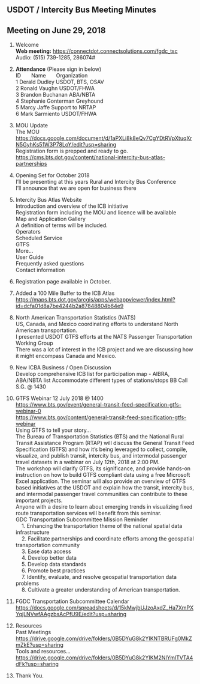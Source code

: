 
## USDOT / Intercity Bus Meeting Minutes   
## Meeting on June 29, 2018   

1. Welcome   
**Web meeting:**  https://connectdot.connectsolutions.com/fgdc_tsc   
Audio: (515) 739-1285, 286074#      

2. **Attendance** (Please sign in below)   
ID &nbsp; &nbsp; &nbsp; Name &nbsp; &nbsp; &nbsp; Organization     
1  Derald Dudley   USDOT, BTS, OSAV   
2  Ronald Vaughn   USDOT/FHWA  
3  Brandon Buchanan   ABA/NBTA  
4  Stephanie Gonterman   Greyhound  
5  Marcy Jaffe   Support to NRTAP  
6  Mark Sarmiento   USDOT/FHWA     

3. MOU Update  
The MOU  
https://docs.google.com/document/d/1aPXLi8k8eQv7CgYDtRVpXtuqXrN5GyhKs51W3P78LoY/edit?usp=sharing  
Registration form is prepped and ready to go.  
https://cms.bts.dot.gov/content/national-intercity-bus-atlas-partnerships  

4. Opening Set for October 2018  
I’ll be presenting at this years Rural and Intercity Bus Conference  
I’ll announce that we are open for business there     

5. Intercity Bus Atlas Website  
Introduction and overview of the ICB initiative  
Registration form including the MOU and licence will be available  
Map and Application Gallery  
A definition of terms will be included.  
Operators  
Scheduled Service  
GTFS  
More…  
User Guide  
Frequently asked questions  
Contact information  

6. Registration page available in October.  

7. Added a 100 Mile Buffer to the ICB Atlas  
https://maps.bts.dot.gov/arcgis/apps/webappviewer/index.html?id=dcfa01d8a7be4244b2a87848804b64e9  

8. North American Transportation Statistics (NATS)  
US, Canada, and  Mexico coordinating efforts to understand North American transportation.  
I presented USDOT GTFS efforts at the NATS Passenger Transportation Working Group  
There was a lot of interest in the ICB project and we are discussing how it might encompass Canada and Mexico.  

9. New ICBA Business / Open Discussion  
Develop comprehensive ICB list for participation map - AIBRA, ABA/NBTA list
Accommodate different types of stations/stops
BB
Call S.G. @ 1430
	
10. GTFS Webinar 12 July 2018 @ 1400  
https://www.bts.gov/event/general-transit-feed-specification-gtfs-webinar-0  
https://www.bts.gov/content/general-transit-feed-specification-gtfs-webinar  
Using GTFS to tell your story…  
The Bureau of Transportation Statistics (BTS) and the National Rural Transit Assistance Program (RTAP) will discuss the General Transit Feed Specification (GTFS) and how it’s being leveraged to collect, compile, visualize, and publish transit, intercity bus, and intermodal passenger travel datasets in a webinar on July 12th, 2018 at 2:00 PM.  
The workshop will clarify GTFS, its significance, and provide hands-on instruction on how to build GTFS compliant data using a free Microsoft Excel application.   The seminar will also provide an overview of GTFS based initiatives at the USDOT and explain how the transit, intercity bus, and intermodal passenger travel communities can contribute to these important projects.  
Anyone with a desire to learn about emerging trends in visualizing fixed route transportation services will benefit from this seminar.  
GDC Transportation Subcommittee Mission Reminder  
&nbsp; &nbsp; 1. Enhancing the transportation theme of the national spatial data infrastructure  
&nbsp; &nbsp; 2. Facilitate partnerships and coordinate efforts among the geospatial transportation community  
&nbsp; &nbsp; 3. Ease data access  
&nbsp; &nbsp; 4. Develop better data  
&nbsp; &nbsp; 5. Develop data standards  
&nbsp; &nbsp; 6. Promote best practices  
&nbsp; &nbsp; 7. Identify, evaluate, and resolve geospatial transportation data problems  
&nbsp; &nbsp; 8. Cultivate a greater understanding of American transportation.  
 	
11. FGDC Transportation Subcommittee Calendar  
https://docs.google.com/spreadsheets/d/15kMwjbUJzoAxdZ_Ha7XmPXYqjLNVwfAAgzbsAcPfU9E/edit?usp=sharing  

12. Resources  
Past Meetings  
https://drive.google.com/drive/folders/0B5DYuG8k2YIKNTBRUFg0MkZmZkE?usp=sharing  
Tools and resources...  
https://drive.google.com/drive/folders/0B5DYuG8k2YIKM2NIYmlTVTA4dFk?usp=sharing  

13. Thank You.  
